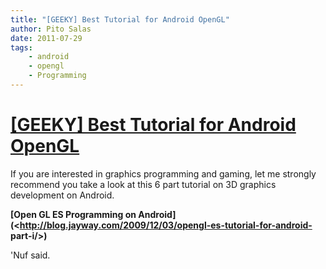 ```yaml
---
title: "[GEEKY] Best Tutorial for Android OpenGL"
author: Pito Salas
date: 2011-07-29
tags:
    - android
    - opengl
    - Programming
---
```

# [[GEEKY] Best Tutorial for Android OpenGL](None)




If you are interested in graphics programming and gaming, let me strongly
recommend you take a look at this 6 part tutorial on 3D graphics development
on Android.

**[Open GL ES Programming on
Android](<http://blog.jayway.com/2009/12/03/opengl-es-tutorial-for-android-
part-i/>)**

'Nuf said.


